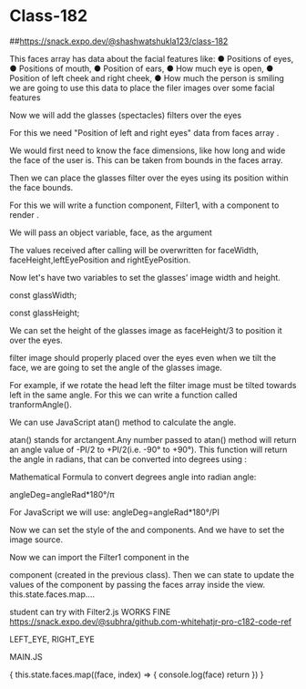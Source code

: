 # Class-182

##https://snack.expo.dev/@shashwatshukla123/class-182

This faces array has data about the facial features like: ● Positions of eyes, ● Positions of mouth, ● Position of ears, ● How much eye is open, ● Position of left cheek and right cheek, ● How much the person is smiling
we are going to use this data to place the filer images over some facial features

Now we will add the glasses (spectacles) filters over the eyes

For this we need "Position of left and right eyes" data from faces array .

We would first need to know the face dimensions, like how long and wide the face of the user is. This can be taken from bounds in the faces array.

Then we can place the glasses filter over the eyes using its position within the face bounds.

For this we will write a function component, Filter1, with a component to render .

We will pass an object variable, face, as the argument

The values received after calling will be overwritten for faceWidth, faceHeight,leftEyePosition and rightEyePosition.

Now let's have two variables to set the glasses’ image width and height.

const glassWidth;

const glassHeight;

We can set the height of the glasses image as faceHeight/3 to position it over the eyes.

filter image should properly placed over the eyes even when we tilt the face, we are going to set the angle of the glasses image.

For example, if we rotate the head left the filter image must be tilted towards left in the same angle. For this we can write a function called tranformAngle().

We can use JavaScript atan() method to calculate the angle.

atan() stands for arctangent.Any number passed to atan() method will return an angle value of -PI/2 to +PI/2(i.e. -90° to +90°). This function will return the angle in radians, that can be converted into degrees using :

Mathematical Formula to convert degrees angle into radian angle:

angleDeg=angleRad*180°/π

For JavaScript we will use: angleDeg=angleRad*180°/PI

Now we can set the style of the and  components. And we have to set the image source.

Now we can import the Filter1 component in the

component (created in the previous class). Then we can state to update the values of the component by passing the faces array inside the view.
this.state.faces.map....

student can try with Filter2.js
WORKS FINE
https://snack.expo.dev/@subhra/github.com-whitehatjr-pro-c182-code-ref

LEFT_EYE, RIGHT_EYE

MAIN.JS

{ this.state.faces.map((face, index) => { console.log(face) return }) }
